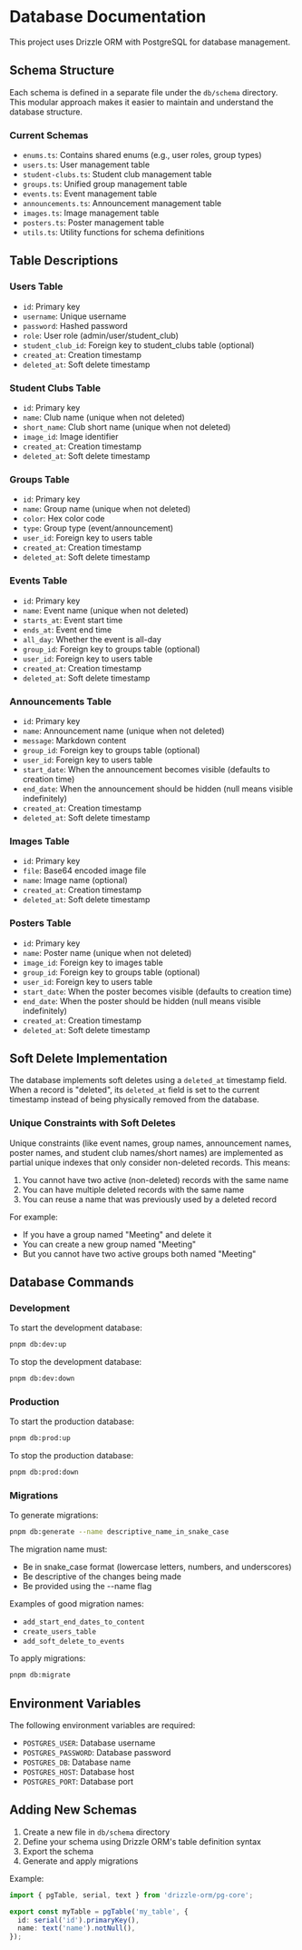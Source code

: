 # Database Documentation

This project uses Drizzle ORM with PostgreSQL for database management.

## Schema Structure

Each schema is defined in a separate file under the `db/schema` directory. This modular approach makes it easier to maintain and understand the database structure.

### Current Schemas

- `enums.ts`: Contains shared enums (e.g., user roles, group types)
- `users.ts`: User management table
- `student-clubs.ts`: Student club management table
- `groups.ts`: Unified group management table
- `events.ts`: Event management table
- `announcements.ts`: Announcement management table
- `images.ts`: Image management table
- `posters.ts`: Poster management table
- `utils.ts`: Utility functions for schema definitions

## Table Descriptions

### Users Table

- `id`: Primary key
- `username`: Unique username
- `password`: Hashed password
- `role`: User role (admin/user/student_club)
- `student_club_id`: Foreign key to student_clubs table (optional)
- `created_at`: Creation timestamp
- `deleted_at`: Soft delete timestamp

### Student Clubs Table

- `id`: Primary key
- `name`: Club name (unique when not deleted)
- `short_name`: Club short name (unique when not deleted)
- `image_id`: Image identifier
- `created_at`: Creation timestamp
- `deleted_at`: Soft delete timestamp

### Groups Table

- `id`: Primary key
- `name`: Group name (unique when not deleted)
- `color`: Hex color code
- `type`: Group type (event/announcement)
- `user_id`: Foreign key to users table
- `created_at`: Creation timestamp
- `deleted_at`: Soft delete timestamp

### Events Table

- `id`: Primary key
- `name`: Event name (unique when not deleted)
- `starts_at`: Event start time
- `ends_at`: Event end time
- `all_day`: Whether the event is all-day
- `group_id`: Foreign key to groups table (optional)
- `user_id`: Foreign key to users table
- `created_at`: Creation timestamp
- `deleted_at`: Soft delete timestamp

### Announcements Table

- `id`: Primary key
- `name`: Announcement name (unique when not deleted)
- `message`: Markdown content
- `group_id`: Foreign key to groups table (optional)
- `user_id`: Foreign key to users table
- `start_date`: When the announcement becomes visible (defaults to creation time)
- `end_date`: When the announcement should be hidden (null means visible indefinitely)
- `created_at`: Creation timestamp
- `deleted_at`: Soft delete timestamp

### Images Table

- `id`: Primary key
- `file`: Base64 encoded image file
- `name`: Image name (optional)
- `created_at`: Creation timestamp
- `deleted_at`: Soft delete timestamp

### Posters Table

- `id`: Primary key
- `name`: Poster name (unique when not deleted)
- `image_id`: Foreign key to images table
- `group_id`: Foreign key to groups table (optional)
- `user_id`: Foreign key to users table
- `start_date`: When the poster becomes visible (defaults to creation time)
- `end_date`: When the poster should be hidden (null means visible indefinitely)
- `created_at`: Creation timestamp
- `deleted_at`: Soft delete timestamp

## Soft Delete Implementation

The database implements soft deletes using a `deleted_at` timestamp field. When a record is "deleted", its `deleted_at` field is set to the current timestamp instead of being physically removed from the database.

### Unique Constraints with Soft Deletes

Unique constraints (like event names, group names, announcement names, poster names, and student club names/short names) are implemented as partial unique indexes that only consider non-deleted records. This means:

1. You cannot have two active (non-deleted) records with the same name
2. You can have multiple deleted records with the same name
3. You can reuse a name that was previously used by a deleted record

For example:

- If you have a group named "Meeting" and delete it
- You can create a new group named "Meeting"
- But you cannot have two active groups both named "Meeting"

## Database Commands

### Development

To start the development database:

```bash
pnpm db:dev:up
```

To stop the development database:

```bash
pnpm db:dev:down
```

### Production

To start the production database:

```bash
pnpm db:prod:up
```

To stop the production database:

```bash
pnpm db:prod:down
```

### Migrations

To generate migrations:

```bash
pnpm db:generate --name descriptive_name_in_snake_case
```

The migration name must:

- Be in snake_case format (lowercase letters, numbers, and underscores)
- Be descriptive of the changes being made
- Be provided using the --name flag

Examples of good migration names:

- `add_start_end_dates_to_content`
- `create_users_table`
- `add_soft_delete_to_events`

To apply migrations:

```bash
pnpm db:migrate
```

## Environment Variables

The following environment variables are required:

- `POSTGRES_USER`: Database username
- `POSTGRES_PASSWORD`: Database password
- `POSTGRES_DB`: Database name
- `POSTGRES_HOST`: Database host
- `POSTGRES_PORT`: Database port

## Adding New Schemas

1. Create a new file in `db/schema` directory
2. Define your schema using Drizzle ORM's table definition syntax
3. Export the schema
4. Generate and apply migrations

Example:

```typescript
import { pgTable, serial, text } from 'drizzle-orm/pg-core';

export const myTable = pgTable('my_table', {
  id: serial('id').primaryKey(),
  name: text('name').notNull(),
});
```
